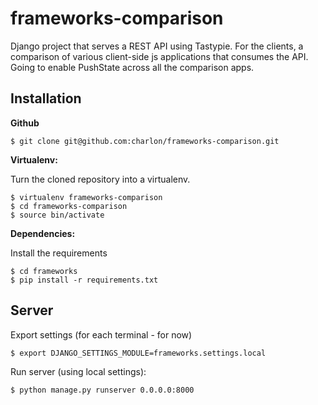 frameworks-comparison
====================

Django project that serves a REST API using Tastypie. For the clients, a comparison of various client-side js applications that consumes the API. Going to enable PushState across all the comparison apps.

Installation
------------

**Github**

    $ git clone git@github.com:charlon/frameworks-comparison.git

**Virtualenv:**

Turn the cloned repository into a virtualenv.

    $ virtualenv frameworks-comparison
    $ cd frameworks-comparison
    $ source bin/activate

**Dependencies:**

Install the requirements

    $ cd frameworks
    $ pip install -r requirements.txt
    
Server
------

Export settings (for each terminal - for now)

    $ export DJANGO_SETTINGS_MODULE=frameworks.settings.local
    
Run server (using local settings):

    $ python manage.py runserver 0.0.0.0:8000

